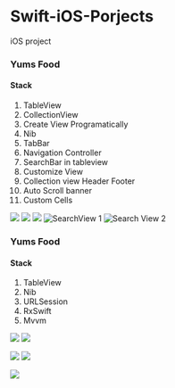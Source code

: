# Swift-iOS-Porjects
iOS project 

### Yums Food

#### Stack
1. TableView
2. CollectionView
3. Create View Programatically
4. Nib
5. TabBar
6. Navigation Controller
7. SearchBar in tableview
8. Customize View
9. Collection view Header Footer
10. Auto Scroll banner
11. Custom Cells

![](/Yums_Feed/yums_home.png) ![](/Yums_Feed/yums_category.png) ![](/Yums_Feed/yums_profile.png) ![SearchView 1](/Yums_Feed/search1.png) ![Search View 2](/Yums_Feed/search2.png)

### Yums Food

#### Stack
1. TableView
2. Nib
3. URLSession
4. RxSwift
5. Mvvm


![](Service_App/IMG_0002.png) ![](Service_App/IMG_0003.png) 

![](Service_App/IMG_0004.png) ![](Service_App/IMG_0005.png) 

![](Service_App/IMG_0006.png) 
